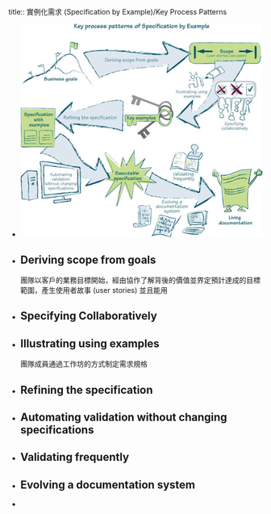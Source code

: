 title:: 實例化需求 (Specification by Example)/Key Process Patterns

- ![image.png](../assets/image_1656910755612_0.png)
- ## Deriving scope from goals
  團隊以客戶的業務目標開始，經由協作了解背後的價值並界定預計達成的目標範圍，產生使用者故事 (user stories) 並且能用
- ## Specifying Collaboratively
- ## Illustrating using examples
  團隊成員通過工作坊的方式制定需求規格
- ## Refining the specification
- ## Automating validation without changing specifications
- ## Validating frequently
- ## Evolving a documentation system
-